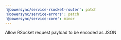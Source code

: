 ```yaml
---
'@powersync/service-rsocket-router': patch
'@powersync/service-errors': patch
'@powersync/service-core': minor
---
```


Allow RSocket request payload to be encoded as JSON
